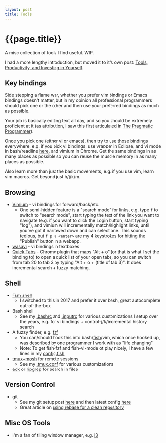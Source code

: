 ```yaml
---
layout: post
title: Tools
---
```


{{page.title}}
==============

A misc collection of tools I find useful. WIP.

I had a more lengthy introduction, but moved it to it's own post: [Tools, Productivity, and Investing in Yourself](/2017/08/12/tools-productivity-investing.html).

Key bindings
------------

Side stepping a flame war, whether you prefer vim bindings or Emacs bindings doesn't matter, but in my opinion all professional programmers should pick one or the other and then use your preferred bindings as much as possible.

Your job is basically editing text all day, and so you should be extremely proficient at it (as attribution, I saw this first articulated in [The Pragmatic Programmer](https://www.amazon.com/dp/020161622X)).

Once you pick one (either vi or emacs), then try to use those bindings everywhere, e.g. if you pick vi bindings, use [vrapper](http://vrapper.sourceforge.net/home/) in Eclipse, and vi mode in bash/readline [here](https://github.com/stephenh/config/blob/master/.inputrc#L2), and vimium in Chrome. Get the same bindings in as many places as possible so you can reuse the muscle memory in as many places as possible.

Also learn more than just the basic movements, e.g. if you use vim, learn vim macros. Get beyond just h/j/k/m.

Browsing
--------

* [Vimium](https://chrome.google.com/webstore/detail/vimium/dbepggeogbaibhgnhhndojpepiihcmeb?hl=en) - vi bindings for forward/back/etc.
  * One semi-hidden feature is a "search mode" for links, e.g. type `f` to switch to "search mode", start typing the text of the link you want to navigate (e.g. if you want to click the Login button, start typing "log"), and vimium will incrementally match/highlight links, until you've got it narrowed down and can select one. This sounds tedious, but `f p u <enter>` are my 4 keystrokes for hitting the "Publish" button in a webapp.
* [wasavi](http://appsweets.net/wasavi/) - vi bindings in textboxes
* [Quick Tabs](https://chrome.google.com/webstore/detail/quick-tabs/jnjfeinjfmenlddahdjdmgpbokiacbbb?hl=en) - Chrome plugin that maps "Alt + o" (or that is what I set the binding to) to open a quick list of your open tabs, so you can switch from tab 20 to tab 3 by typing "Alt + o + (title of tab 3)". It does incremental search + fuzzy matching. 

Shell
-----

* [Fish shell](https://fishshell.com/)
  * I switched to this in 2017 and prefer it over bash, great autocomplete out-of-the-box
* Bash shell
  * See my [.bashrc](https://github.com/stephenh/config/blob/master/.bashrc) and [.inputrc](https://github.com/stephenh/config/blob/master/.inputrc) for various customizations I setup over the years, e.g. for vi bindings + control-j/k/incremental history search
* A fuzzy finder, e.g. [fzf](https://github.com/junegunn/fzf)
  * You can/should hook this into bash/[fish](https://github.com/fisherman/fzf)/vim, which once hooked up, was described by one programmer I work with as "life changing"
  * Note: To get fish-fzf and fish-vi-mode ot play nicely, I have a few lines in my [config.fish](https://github.com/stephenh/config/blob/master/.config/fish/config.fish#L23)
* [tmux](https://tmux.github.io/)+[mosh](https://mosh.org/) for remote sessions
  * See my [.tmux.conf](https://github.com/stephenh/config/blob/master/.tmux.conf) for various customizations
* [ack](https://beyondgrep.com/) or [ripgrep](https://github.com/BurntSushi/ripgrep) for search in files

Version Control
---------------

* git
  * See my git setup post [here](/2010/03/04/git-config.html) and then latest config [here](https://github.com/stephenh/config/blob/master/.gitconfig)
  * Great article on [using rebase for a clean repository](https://mtyurt.net/2017/08/08/git-using-advanced-rebase-features-for-a-clean-repository/)

Misc OS Tools
-------------

* I'm a fan of tiling window manager, e.g. [i3](https://i3wm.org/)


